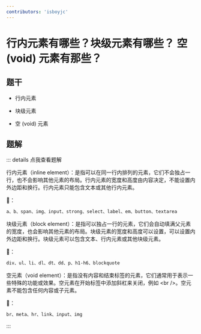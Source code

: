 ```yaml
---
contributors: 'isboyjc'
---
```


# 行内元素有哪些？块级元素有哪些？ 空 (void) 元素有那些？


## 题干

- 行内元素

- 块级元素

- 空 (void) 元素



## 题解

::: details 点我查看题解

行内元素（inline element）：是指可以在同一行内排列的元素，它们不会独占一行，也不会影响其他元素的布局。行内元素的宽度和高度由内容决定，不能设置内外边距和换行。行内元素只能包含文本或其他行内元素。

🌰：

```html
a、b、span、img、input、strong、select、label、em、button、textarea
```

块级元素（block element）：是指可以独占一行的元素，它们会自动填满父元素的宽度，也会影响其他元素的布局。块级元素的宽度和高度可以设置，可以设置内外边距和换行。块级元素可以包含文本、行内元素或其他块级元素。

🌰：

```html
div、ul、li、dl、dt、dd、p、h1-h6、blockquote
```

空元素（void element）：是指没有内容和结束标签的元素，它们通常用于表示一些特殊的功能或效果。空元素在开始标签中添加斜杠来关闭，例如 \<br />。空元素不能包含任何内容或子元素。

🌰：

```html
br、meta、hr、link、input、img
```


:::



